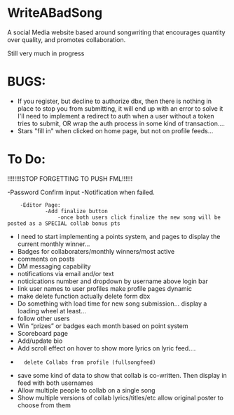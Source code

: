 # WriteABadSong
A social Media website based around songwriting that encourages quantity over quality, and promotes collaboration.

Still very much in progress 

# BUGS:
-   If you register, but decline to authorize dbx, then there is nothing in place to stop you from submitting, it will end up with an error
        to solve it I'll need to implement a redirect to auth when a user without a token tries to submit,
        OR wrap the auth process in some kind of transaction....
- Stars "fill in" when clicked on home page, but not on profile feeds...

# To Do:

!!!!!!!!STOP FORGETTING TO PUSH FML!!!!!!

-Password Confirm input 
   -Notification when failed.

        -Editor Page:
                -Add finalize button 
                    -once both users click finalize the new song will be posted as a SPECIAL collab bonus pts

-   I need to start implementing a points system, and pages to display the current monthly winner...
-   Badges for collaboraters/monthly winners/most active
-   comments on posts
-   DM messaging capability
-   notifications via email and/or text
-   noticications number and dropdown by username above login bar
-   link user names to user profiles make profile pages dynamic
-   make delete function actually delete form dbx
-   Do something with load time for new song submission... display a loading wheel at least...
-   follow other users 
-   Win “prizes” or badges each month based on point system 
-   Scoreboard page
-   Add/update bio
-   Add scroll effect on hover to show more lyrics on lyric feed....
-       delete Collabs from profile (fullsongfeed)
- save some kind of data to show that collab is co-written. Then display in feed with both usernames
- Allow multiple people to collab on a single song
- Show multiple versions of collab lyrics/titles/etc allow original poster to choose from them




